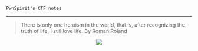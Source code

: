 ```nix
PwnSpirit's CTF notes
```
----

> There is only one heroism in the world, that is, after recognizing the truth of life, I still love life. By Roman Roland
<p align=center>
<img src="https://github.com/user-attachments/assets/101a9f47-a64c-49b2-b746-280909a79c26"/>
</p>
